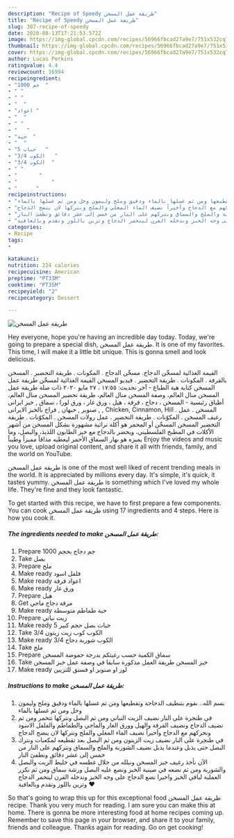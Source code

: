 ```yaml
---
description: "Recipe of Speedy طريقة عمل المسخن"
title: "Recipe of Speedy طريقة عمل المسخن"
slug: 307-recipe-of-speedy
date: 2020-08-13T17:21:53.572Z
image: https://img-global.cpcdn.com/recipes/56966fbcad27a9e7/751x532cq70/الصورة-الرئيسية-لوصفةطريقة-عمل-المسخن.jpg
thumbnail: https://img-global.cpcdn.com/recipes/56966fbcad27a9e7/751x532cq70/الصورة-الرئيسية-لوصفةطريقة-عمل-المسخن.jpg
cover: https://img-global.cpcdn.com/recipes/56966fbcad27a9e7/751x532cq70/الصورة-الرئيسية-لوصفةطريقة-عمل-المسخن.jpg
author: Lucas Perkins
ratingvalue: 4.4
reviewcount: 16994
recipeingredient:
- "1000 جم  "
- " "
- " "
- "  "
- "اعواد "
- "  "
- " "
- "   "
- "حبة  "
- "  "
- "5 حبات   "
- "3/4 الكوب   "
- "3/4 الكوب  "
- " "
- "       "
- "           "
- "      "
recipeinstructions:
- "بسم الله.. نقوم بتنظيف الدجاجة وتقطيعها ومن ثم غسلها بالماء ودقيق وملح وليمون وخل ومن ثم غسلها بالماء"
- "في طنجرة على النار نضيف الزيت النباتي ومن ثم البصل ونتركها تتحمر ومن ثم نضيف الدجاج ونضيف القرفة والهيل وورق الغار والماجي والطماطم والفلفل الاسود ونحركهم مع الدجاج وأخيراً نضيف الماء المغلي والملح ونتركها لان ينضج الدجاج"
- "في طنجرة على النار نضيف زيت الزيتون ومن ثم البصل بعد تقطيعه لمكعبات ونترك البصل حتى يذبل وعندما يذبل نضيف الشوربة والملح والسماق ونتركهم على النار من خمس إلى عشر دقائق ونطفئ النار"
- "الآن نأخذ رغيف خبز المسخن ونبلله من خلال غطسه في خليط الزيت والبصل والشوربة ومن ثم نضعه في صينية الخبز ونضع عليه البصل ورشة سماق ومن ثم نكرر العملية لباقي الخبز واخيرا نضع الدجاج على وجه الخبز وندخله الفرن ليتحمر الدجاج وتزين باللوز وتقدم وبالعافية ❤️"
categories:
- Recipe
tags:
- 

katakunci:  
nutrition: 224 calories
recipecuisine: American
preptime: "PT33M"
cooktime: "PT35M"
recipeyield: "2"
recipecategory: Dessert

---
```



![طريقة عمل المسخن](https://img-global.cpcdn.com/recipes/56966fbcad27a9e7/751x532cq70/الصورة-الرئيسية-لوصفةطريقة-عمل-المسخن.jpg)

Hey everyone, hope you're having an incredible day today. Today, we're going to prepare a special dish, طريقة عمل المسخن. It is one of my favorites. This time, I will make it a little bit unique. This is gonna smell and look delicious.

القيمة الغذائية لمسخّن الدجاج. مسخّن الدجاج . المكونات . طريقة التحضير . المسخن بالقرفة . المكونات . طريقة التحضير . فيديو المسخن القيمة الغذائية لمسخّن طريقة عمل المسخن كتابة هبة الطباع - آخر تحديث: ١٧:٥٥ ، ٢٧ مايو ٢٠٢٠ ذات صلة طريقة عمل المسخن منال العالم، وصفة المسخن منال العالم، طريقة تحضير المسخن منال العالم، أطباق رئيسية - المسخن ، دجاج ، قرفة ، هيل ، ورق غار ، ورق لورا ، سماق , خبر ايرانى , صنوبر , حبهان , فراخ بالخبز الايرانى , Chicken, Cinnamon, Hill . المسخن . عمل رغيف المسخن . المكوّنات . طريقة التحضير . عمل رولات المسخن . المكوّنات . طريقة التحضير المسخن المسخّن أو المحمر هو أكلة تراثية مشهورة بشكل المسخن من أشهر الأكلات في المطبخ الفلسطيني، ويحضر بالدجاج مع خبز الطابون اللذيذ، والبصل، وما يميزه هو بهار السماق الأحمر ليعطيه مذاقاً مميزاً وطيباً Enjoy the videos and music you love, upload original content, and share it all with friends, family, and the world on YouTube.

طريقة عمل المسخن is one of the most well liked of recent trending meals in the world. It is appreciated by millions every day. It's simple, it's quick, it tastes yummy. طريقة عمل المسخن is something which I've loved my whole life. They're fine and they look fantastic.


To get started with this recipe, we have to first prepare a few components. You can cook طريقة عمل المسخن using 17 ingredients and 4 steps. Here is how you cook it.

<!--inarticleads1-->

##### The ingredients needed to make طريقة عمل المسخن:

1. Prepare 1000 جم دجاج بحجم
1. Take  بصل
1. Prepare  ملح
1. Make ready  فلفل اسود
1. Make ready اعواد قرفة
1. Make ready  ورق غار
1. Prepare  هيل
1. Get  مرقة دجاج ماجي
1. Make ready حبة طماطم متوسطة
1. Prepare  زيت نباتي
1. Make ready 5 حبات بصل حجم كبير
1. Take 3/4 الكوب كوب زيت زيتون
1. Make ready 3/4 الكوب شوربة دجاج
1. Take  ملح
1. Prepare  سماق الكمية حسب رغبتكم بدرجة حموضة المسخن
1. Take  خبز المسخن طريقة العمل مذكورة سابقا في وصفة عمل خبز المسخن
1. Make ready  لوز او صنوبر او فستق للتزيين




<!--inarticleads2-->

##### Instructions to make طريقة عمل المسخن:

1. بسم الله.. نقوم بتنظيف الدجاجة وتقطيعها ومن ثم غسلها بالماء ودقيق وملح وليمون وخل ومن ثم غسلها بالماء
1. في طنجرة على النار نضيف الزيت النباتي ومن ثم البصل ونتركها تتحمر ومن ثم نضيف الدجاج ونضيف القرفة والهيل وورق الغار والماجي والطماطم والفلفل الاسود ونحركهم مع الدجاج وأخيراً نضيف الماء المغلي والملح ونتركها لان ينضج الدجاج
1. في طنجرة على النار نضيف زيت الزيتون ومن ثم البصل بعد تقطيعه لمكعبات ونترك البصل حتى يذبل وعندما يذبل نضيف الشوربة والملح والسماق ونتركهم على النار من خمس إلى عشر دقائق ونطفئ النار
1. الآن نأخذ رغيف خبز المسخن ونبلله من خلال غطسه في خليط الزيت والبصل والشوربة ومن ثم نضعه في صينية الخبز ونضع عليه البصل ورشة سماق ومن ثم نكرر العملية لباقي الخبز واخيرا نضع الدجاج على وجه الخبز وندخله الفرن ليتحمر الدجاج وتزين باللوز وتقدم وبالعافية ❤️




So that's going to wrap this up for this exceptional food طريقة عمل المسخن recipe. Thank you very much for reading. I am sure you can make this at home. There is gonna be more interesting food at home recipes coming up. Remember to save this page in your browser, and share it to your family, friends and colleague. Thanks again for reading. Go on get cooking!
